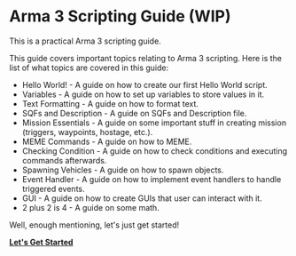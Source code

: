 # Arma 3 Scripting Guide (WIP)

This is a practical Arma 3 scripting guide.

This guide covers important topics relating to Arma 3 scripting. Here is the list of what topics are covered in this guide:
- Hello World! - A guide on how to create our first Hello World script.
- Variables - A guide on how to set up variables to store values in it.
- Text Formatting - A guide on how to format text.
- SQFs and Description - A guide on SQFs and Description file.
- Mission Essentials - A guide on some important stuff in creating mission (triggers, waypoints, hostage, etc.).
- MEME Commands - A guide on how to MEME.
- Checking Condition - A guide on how to check conditions and executing commands afterwards.
- Spawning Vehicles - A guide on how to spawn objects.
- Event Handler - A guide on how to implement event handlers to handle triggered events.
- GUI - A guide on how to create GUIs that user can interact with it.
- 2 plus 2 is 4 - A guide on some math.

Well, enough mentioning, let's just get started!

**[Let's Get Started](https://github.com/OctsvoR/Arma-3-Scripting-Guide/wiki)**

